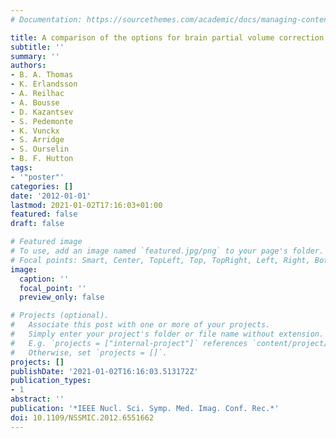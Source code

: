 ```yaml
---
# Documentation: https://sourcethemes.com/academic/docs/managing-content/

title: A comparison of the options for brain partial volume correction using PET/MRI
subtitle: ''
summary: ''
authors:
- B. A. Thomas
- K. Erlandsson
- A. Reilhac
- A. Bousse
- D. Kazantsev
- S. Pedemonte
- K. Vunckx
- S. Arridge
- S. Ourselin
- B. F. Hutton
tags:
- '"poster"'
categories: []
date: '2012-01-01'
lastmod: 2021-01-02T17:16:03+01:00
featured: false
draft: false

# Featured image
# To use, add an image named `featured.jpg/png` to your page's folder.
# Focal points: Smart, Center, TopLeft, Top, TopRight, Left, Right, BottomLeft, Bottom, BottomRight.
image:
  caption: ''
  focal_point: ''
  preview_only: false

# Projects (optional).
#   Associate this post with one or more of your projects.
#   Simply enter your project's folder or file name without extension.
#   E.g. `projects = ["internal-project"]` references `content/project/deep-learning/index.md`.
#   Otherwise, set `projects = []`.
projects: []
publishDate: '2021-01-02T16:16:03.513172Z'
publication_types:
- 1
abstract: ''
publication: '*IEEE Nucl. Sci. Symp. Med. Imag. Conf. Rec.*'
doi: 10.1109/NSSMIC.2012.6551662
---
```

